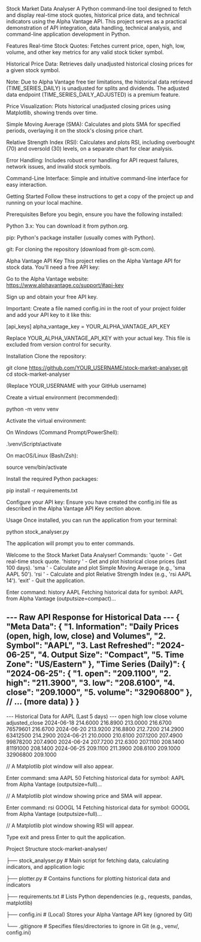 Stock Market Data Analyser
A Python command-line tool designed to fetch and display real-time stock quotes, historical price data, and technical indicators using the Alpha Vantage API. This project serves as a practical demonstration of API integration, data handling, technical analysis, and command-line application development in Python.

Features
Real-time Stock Quotes: Fetches current price, open, high, low, volume, and other key metrics for any valid stock ticker symbol.

Historical Price Data: Retrieves daily unadjusted historical closing prices for a given stock symbol.

Note: Due to Alpha Vantage free tier limitations, the historical data retrieved (TIME_SERIES_DAILY) is unadjusted for splits and dividends. The adjusted data endpoint (TIME_SERIES_DAILY_ADJUSTED) is a premium feature.

Price Visualization: Plots historical unadjusted closing prices using Matplotlib, showing trends over time.

Simple Moving Average (SMA): Calculates and plots SMA for specified periods, overlaying it on the stock's closing price chart.

Relative Strength Index (RSI): Calculates and plots RSI, including overbought (70) and oversold (30) levels, on a separate chart for clear analysis.

Error Handling: Includes robust error handling for API request failures, network issues, and invalid stock symbols.

Command-Line Interface: Simple and intuitive command-line interface for easy interaction.

Getting Started
Follow these instructions to get a copy of the project up and running on your local machine.

Prerequisites
Before you begin, ensure you have the following installed:

Python 3.x: You can download it from python.org.

pip: Python's package installer (usually comes with Python).

git: For cloning the repository (download from git-scm.com).

Alpha Vantage API Key
This project relies on the Alpha Vantage API for stock data. You'll need a free API key:

Go to the Alpha Vantage website: https://www.alphavantage.co/support/#api-key

Sign up and obtain your free API key.

Important: Create a file named config.ini in the root of your project folder and add your API key to it like this:

[api_keys]
alpha_vantage_key = YOUR_ALPHA_VANTAGE_API_KEY

Replace YOUR_ALPHA_VANTAGE_API_KEY with your actual key. This file is excluded from version control for security.

Installation
Clone the repository:

git clone https://github.com/YOUR_USERNAME/stock-market-analyser.git
cd stock-market-analyser

(Replace YOUR_USERNAME with your GitHub username)

Create a virtual environment (recommended):

python -m venv venv

Activate the virtual environment:

On Windows (Command Prompt/PowerShell):

.\venv\Scripts\activate

On macOS/Linux (Bash/Zsh):

source venv/bin/activate

Install the required Python packages:

pip install -r requirements.txt

Configure your API key:
Ensure you have created the config.ini file as described in the Alpha Vantage API Key section above.

Usage
Once installed, you can run the application from your terminal:

python stock_analyser.py

The application will prompt you to enter commands.

Welcome to the Stock Market Data Analyser!
Commands:
  'quote <symbol>'            - Get real-time stock quote.
  'history <symbol>'          - Get and plot historical close prices (last 100 days).
  'sma <symbol> <window>'     - Calculate and plot Simple Moving Average (e.g., 'sma AAPL 50').
  'rsi <symbol> <window>'     - Calculate and plot Relative Strength Index (e.g., 'rsi AAPL 14').
  'exit'                      - Quit the application.

Enter command: history AAPL
Fetching historical data for symbol: AAPL from Alpha Vantage (outputsize=compact)...

--- Raw API Response for Historical Data ---
{
  "Meta Data": {
    "1. Information": "Daily Prices (open, high, low, close) and Volumes",
    "2. Symbol": "AAPL",
    "3. Last Refreshed": "2024-06-25",
    "4. Output Size": "Compact",
    "5. Time Zone": "US/Eastern"
  },
  "Time Series (Daily)": {
    "2024-06-25": {
      "1. open": "209.1100",
      "2. high": "211.3900",
      "3. low": "208.6100",
      "4. close": "209.1000",
      "5. volume": "32906800"
    },
    // ... (more data)
  }
}
-------------------------------------------

--- Historical Data for AAPL (Last 5 days) ---
                  open     high      low    close    volume  adjusted_close
2024-06-18  214.6000  216.8900  213.0000  216.6700  76579601        216.6700
2024-06-20  213.9200  216.8800  212.7200  214.2900  63412500        214.2900
2024-06-21  210.0000  210.6100  207.1200  207.4900  99878200        207.4900
2024-06-24  207.7200  212.6300  207.1100  208.1400  81191000        208.1400
2024-06-25  209.1100  211.3900  208.6100  209.1000  32906800        209.1000

// A Matplotlib plot window will also appear.

Enter command: sma AAPL 50
Fetching historical data for symbol: AAPL from Alpha Vantage (outputsize=full)...

// A Matplotlib plot window showing price and SMA will appear.

Enter command: rsi GOOGL 14
Fetching historical data for symbol: GOOGL from Alpha Vantage (outputsize=full)...

// A Matplotlib plot window showing RSI will appear.

Type exit and press Enter to quit the application.

Project Structure
stock-market-analyser/

├── stock_analyser.py       # Main script for fetching data, calculating indicators, and application logic

├── plotter.py              # Contains functions for plotting historical data and indicators

├── requirements.txt        # Lists Python dependencies (e.g., requests, pandas, matplotlib)

├── config.ini              # (Local) Stores your Alpha Vantage API key (ignored by Git)

└── .gitignore              # Specifies files/directories to ignore in Git (e.g., venv/, config.ini)
